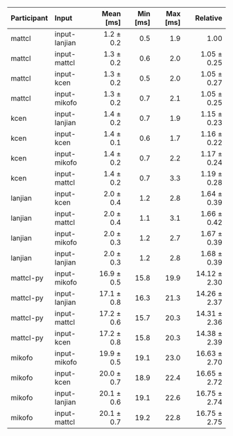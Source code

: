 | Participant | Input | Mean [ms] | Min [ms] | Max [ms] | Relative |
|:---|:---|---:|---:|---:|---:|
| mattcl | input-lanjian | 1.2 ± 0.2 | 0.5 | 1.9 | 1.00 |
| mattcl | input-mattcl | 1.3 ± 0.2 | 0.6 | 2.0 | 1.05 ± 0.25 |
| mattcl | input-kcen | 1.3 ± 0.2 | 0.5 | 2.0 | 1.05 ± 0.27 |
| mattcl | input-mikofo | 1.3 ± 0.2 | 0.7 | 2.1 | 1.05 ± 0.25 |
| kcen | input-lanjian | 1.4 ± 0.2 | 0.7 | 1.9 | 1.15 ± 0.23 |
| kcen | input-kcen | 1.4 ± 0.1 | 0.6 | 1.7 | 1.16 ± 0.22 |
| kcen | input-mikofo | 1.4 ± 0.2 | 0.7 | 2.2 | 1.17 ± 0.24 |
| kcen | input-mattcl | 1.4 ± 0.2 | 0.7 | 3.3 | 1.19 ± 0.28 |
| lanjian | input-kcen | 2.0 ± 0.4 | 1.2 | 2.8 | 1.64 ± 0.39 |
| lanjian | input-mattcl | 2.0 ± 0.4 | 1.1 | 3.1 | 1.66 ± 0.42 |
| lanjian | input-mikofo | 2.0 ± 0.3 | 1.2 | 2.7 | 1.67 ± 0.39 |
| lanjian | input-lanjian | 2.0 ± 0.3 | 1.2 | 2.8 | 1.68 ± 0.39 |
| mattcl-py | input-mikofo | 16.9 ± 0.5 | 15.8 | 19.9 | 14.12 ± 2.30 |
| mattcl-py | input-lanjian | 17.1 ± 0.8 | 16.3 | 21.3 | 14.26 ± 2.37 |
| mattcl-py | input-mattcl | 17.2 ± 0.6 | 15.7 | 20.3 | 14.31 ± 2.36 |
| mattcl-py | input-kcen | 17.2 ± 0.8 | 15.8 | 20.3 | 14.38 ± 2.39 |
| mikofo | input-mikofo | 19.9 ± 0.5 | 19.1 | 23.0 | 16.63 ± 2.70 |
| mikofo | input-kcen | 20.0 ± 0.7 | 18.9 | 22.4 | 16.65 ± 2.72 |
| mikofo | input-lanjian | 20.1 ± 0.6 | 19.1 | 22.6 | 16.75 ± 2.74 |
| mikofo | input-mattcl | 20.1 ± 0.7 | 19.2 | 22.8 | 16.75 ± 2.75 |
